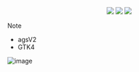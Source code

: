 <div align="center"> 

![](https://img.shields.io/github/last-commit/whoslucifer/ags-purr?&style=for-the-badge&color=FFB1C8&logoColor=D9E0EE&labelColor=292324)
![](https://img.shields.io/github/stars/whoslucifer/ags-purr?style=for-the-badge&logo=andela&color=FFB686&logoColor=D9E0EE&labelColor=292324)
[![](https://img.shields.io/github/repo-size/whoslucifer/ags-purr?color=CAC992&label=SIZE&logo=googledrive&style=for-the-badge&logoColor=D9E0EE&labelColor=292324)](https://github.com/whoslucifer/ags-purr)
</a>

</div>

> [!NOTE]
> - agsV2
> - GTK4

![image](https://github.com/user-attachments/assets/46134911-d1cb-4442-a9f7-3a1a26a7fa26)







